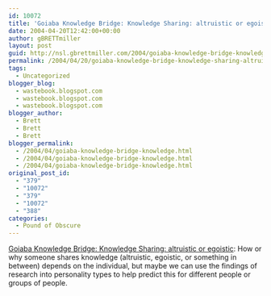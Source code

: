 ```yaml
---
id: 10072
title: 'Goiaba Knowledge Bridge: Knowledge Sharing: altruistic or egoistic'
date: 2004-04-20T12:42:00+00:00
author: gBRETTmiller
layout: post
guid: http://nsl.gbrettmiller.com/2004/goiaba-knowledge-bridge-knowledge-sharing-altruistic-or-egoistic
permalink: /2004/04/20/goiaba-knowledge-bridge-knowledge-sharing-altruistic-or-egoistic/
tags:
  - Uncategorized
blogger_blog:
  - wastebook.blogspot.com
  - wastebook.blogspot.com
  - wastebook.blogspot.com
blogger_author:
  - Brett
  - Brett
  - Brett
blogger_permalink:
  - /2004/04/goiaba-knowledge-bridge-knowledge.html
  - /2004/04/goiaba-knowledge-bridge-knowledge.html
  - /2004/04/goiaba-knowledge-bridge-knowledge.html
original_post_id:
  - "379"
  - "10072"
  - "379"
  - "10072"
  - "388"
categories:
  - Pound of Obscure
---
```

[Goiaba Knowledge Bridge: Knowledge Sharing: altruistic or egoistic](http://goiaba.blogs.com/knowledge_bridge/2004/04/knowledge_shari.html): How or why someone shares knowledge (altruistic, egoistic, or something in between) depends on the individual, but maybe we can use the findings of research into personality types to help predict this for different people or groups of people.